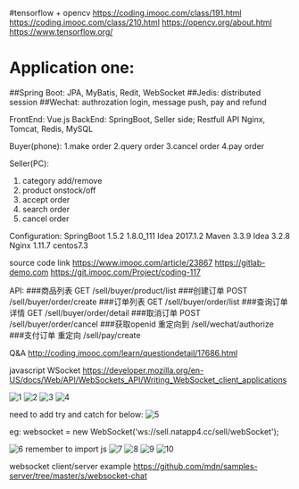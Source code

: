 #tensorflow + opencv
https://coding.imooc.com/class/191.html
https://coding.imooc.com/class/210.html
https://opencv.org/about.html
https://www.tensorflow.org/

# Application one:
##Spring Boot: JPA, MyBatis, Redit, WebSocket
##Jedis: distributed session
##Wechat: authrozation login, message push, pay and refund

FrontEnd: Vue.js 
BackEnd: SpringBoot, Seller side; 
Restfull API
Nginx, Tomcat, Redis, MySQL

Buyer(phone):
1.make order
2.query order
3.cancel order
4.pay order

Seller(PC):
1. category add/remove
2. product onstock/off
3. accept order
4. search order
5. cancel order

Configuration:
  SpringBoot 1.5.2
  1.8.0_111
  Idea 2017.1.2
  Maven 3.3.9
  Idea 3.2.8
  Nginx 1.11.7
  centos7.3
  
  source code link https://www.imooc.com/article/23867
  https://gitlab-demo.com
  https://git.imooc.com/Project/coding-117


API:
###商品列表 GET /sell/buyer/product/list
###创建订单 POST /sell/buyer/order/create
###订单列表 GET /sell/buyer/order/list
###查询订单详情 GET /sell/buyer/order/detail
###取消订单 POST /sell/buyer/order/cancel
###获取openid 重定向到 /sell/wechat/authorize
###支付订单 重定向 /sell/pay/create

Q&A
http://coding.imooc.com/learn/questiondetail/17686.html


javascript WSocket
https://developer.mozilla.org/en-US/docs/Web/API/WebSockets_API/Writing_WebSocket_client_applications

![1](https://user-images.githubusercontent.com/18744289/44744605-86baa380-aad3-11e8-92ac-878069cc56c8.PNG)
![2](https://user-images.githubusercontent.com/18744289/44744642-96d28300-aad3-11e8-9775-55bc80989873.PNG)
![3](https://user-images.githubusercontent.com/18744289/44744709-be295000-aad3-11e8-8d31-a1f6427b3f48.PNG)
![4](https://user-images.githubusercontent.com/18744289/44745111-c2a23880-aad4-11e8-8e16-1c8a7f87e0ab.PNG)

need to add try and catch for below:
![5](https://user-images.githubusercontent.com/18744289/44745122-ce8dfa80-aad4-11e8-80c1-d0d3a621b625.PNG)

eg: websocket = new WebSocket('ws://sell.natapp4.cc/sell/webSocket');

![6](https://user-images.githubusercontent.com/18744289/44745583-1c573280-aad6-11e8-802b-7cf4520a1ec2.PNG)
remember to import js
![7](https://user-images.githubusercontent.com/18744289/44745831-d058bd80-aad6-11e8-85f9-cdcfca2e0144.PNG)
![8](https://user-images.githubusercontent.com/18744289/44746119-799fb380-aad7-11e8-88fe-70546b3945bd.PNG)
![9](https://user-images.githubusercontent.com/18744289/44746113-74daff80-aad7-11e8-87ae-735ded3f292e.PNG)
![10](https://user-images.githubusercontent.com/18744289/44746115-760c2c80-aad7-11e8-8f84-ce21f56d563c.PNG)


websocket client/server example
https://github.com/mdn/samples-server/tree/master/s/websocket-chat


